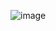 ![image](https://user-images.githubusercontent.com/109399653/234745042-ed0ae81c-f3fa-4af1-ae1f-99b9e9af147b.png)
